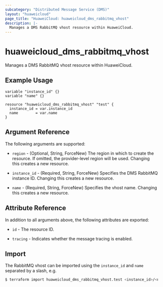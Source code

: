 ```yaml
---
subcategory: "Distributed Message Service (DMS)"
layout: "huaweicloud"
page_title: "HuaweiCloud: huaweicloud_dms_rabbitmq_vhost"
description: |-
  Manages a DMS RabbitMQ vhost resource within HuaweiCloud.
---
```


# huaweicloud_dms_rabbitmq_vhost

Manages a DMS RabbitMQ vhost resource within HuaweiCloud.

## Example Usage

```hcl
variable "instance_id" {}
variable "name" {}

resource "huaweicloud_dms_rabbitmq_vhost" "test" {
  instance_id = var.instance_id
  name        = var.name
}
```

## Argument Reference

The following arguments are supported:

* `region` - (Optional, String, ForceNew) The region in which to create the resource.
  If omitted, the provider-level region will be used. Changing this creates a new resource.

* `instance_id` - (Required, String, ForceNew) Specifies the DMS RabbitMQ instance ID.
  Changing this creates a new resource.

* `name` - (Required, String, ForceNew) Specifies the vhost name. Changing this creates a new resource.

## Attribute Reference

In addition to all arguments above, the following attributes are exported:

* `id` - The resource ID.

* `tracing` - Indicates whether the message tracing is enabled.

## Import

The RabbitMQ vhost can be imported using the `instance_id` and `name` separated by a slash, e.g.

```bash
$ terraform import huaweicloud_dms_rabbitmq_vhost.test <instance_id>/<name>
```
